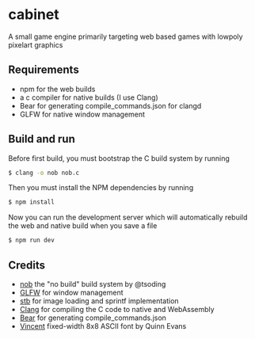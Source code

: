 # cabinet
A small game engine primarily targeting web based games with lowpoly pixelart graphics

## Requirements

- npm for the web builds
- a c compiler for native builds (I use Clang)
- Bear for generating compile_commands.json for clangd
- GLFW for native window management

## Build and run

Before first build, you must bootstrap the C build system by running
```bash
$ clang -o nob nob.c
```

Then you must install the NPM dependencies by running
```bash
$ npm install
```

Now you can run the development server which will automatically rebuild the web and native build when you save a file

```bash
$ npm run dev

```

## Credits

- [nob](https://github.com/tsoding/nob.h) the "no build" build system by @tsoding
- [GLFW](https://www.glfw.org/) for window management
- [stb](https://github.com/nothings/stb) for image loading and sprintf implementation
- [Clang](https://clang.llvm.org/) for compiling the C code to native and WebAssembly
- [Bear](https://github.com/rizsotto/Bear) for generating compile_commands.json
- [Vincent](https://github.com/DavidDiPaola/font_vincent) fixed-width 8x8 ASCII font by Quinn Evans
